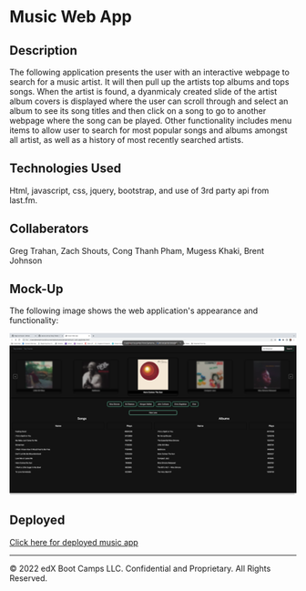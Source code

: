 #  Music Web App

## Description

The following application presents the user with an interactive webpage to search for a music artist.  It will then pull up the artists top albums and tops songs. When the artist is found, a dyanmicaly created slide of the artist album covers is displayed where the user can scroll through and select an album to see its song titles and then click on a song to go to another webpage where the song can be played.  Other functionality includes menu items to allow user to search for most popular songs and albums amongst all artist, as well as a history of most recently searched artists.

## Technologies Used

Html, javascript, css, jquery, bootstrap, and use of 3rd party api from last.fm.

## Collaberators
Greg Trahan, Zach Shouts, Cong Thanh Pham, Mugess Khaki, Brent Johnson

## Mock-Up

The following image shows the web application's appearance and functionality:

![The music web app includes a search option for a musical artist which will fetch top albums and songs from the artist and allow interaction from the user for more discoverable functionality.](./assets/screen-shot.png/)

## Deployed

[Click here for deployed music app](https://zachshouts.github.io/music-web-app/)
- - -
© 2022 edX Boot Camps LLC. Confidential and Proprietary. All Rights Reserved.
